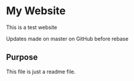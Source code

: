 # My Website

This is a test website

Updates made on master on GitHub before rebase


## Purpose

This file is just a readme file.
